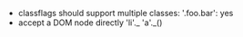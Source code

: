 * classflags should support multiple classes:
  '.foo.bar': yes
* accept a DOM node directly 
  'li'._ 'a'._()